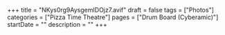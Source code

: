 +++
title = "NKys0rg9AysgemIDOjz7.avif"
draft = false
tags = ["Photos"]
categories = ["Pizza Time Theatre"]
pages = ["Drum Board (Cyberamic)"]
startDate = ""
description = ""
+++
